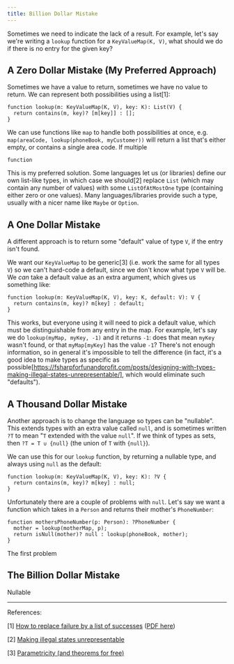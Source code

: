 ```yaml
---
title: Billion Dollar Mistake
---
```


Sometimes we need to indicate the lack of a result. For example, let's say we're writing a `lookup` function for a `KeyValueMap(K, V)`, what should we do if there is no entry for the given key?

## A Zero Dollar Mistake (My Preferred Approach) ##

Sometimes we have a value to return, sometimes we have no value to return. We can represent both possibilities using a list[1]:

    function lookup(m: KeyValueMap(K, V), key: K): List(V) {
      return contains(m, key)? [m[key]] : [];
    }

We can use functions like `map` to handle both possibilities at once, e.g. `map(areaCode, lookup(phoneBook, myCustomer))` will return a list that's either empty, or contains a single area code. If multiple

    function

This is my preferred solution. Some languages let us (or libraries) define our own list-like types, in which case we should[2] replace `List` (which may contain any number of values) with some `ListOfAtMostOne` type (containing either zero or one values). Many languages/libraries provide such a type, usually with a nicer name like `Maybe` or `Option`.

## A One Dollar Mistake ##

A different approach is to return some "default" value of type `V`, if the entry isn't found.

We want our `KeyValueMap` to be generic[3] (i.e. work the same for all types `V`) so we can't hard-code a default, since we don't know what type `V` will be. We *can* take a default value as an extra argument, which gives us something like:

    function lookup(m: KeyValueMap(K, V), key: K, default: V): V {
      return contains(m, key)? m[key] : default;
    }

This works, but everyone using it will need to pick a default value, which must be distinguishable from any entry in the map. For example, let's say we do `lookup(myMap, myKey, -1)` and it returns `-1`: does that mean `myKey` wasn't found, or that `myMap[myKey]` has the value `-1`? There's not enough information, so in general it's impossible to tell the difference (in fact, it's a good idea to make types as specific as possible[https://fsharpforfunandprofit.com/posts/designing-with-types-making-illegal-states-unrepresentable/], which would eliminate such "defaults").

## A Thousand Dollar Mistake ##

Another approach is to change the language so types can be "nullable". This extends types with an extra value called `null`, and is sometimes written `?T` to mean "`T` extended with the value `null`". If we think of types as sets, then `?T = T ∪ {null}` (the union of `T` with `{null}`).

We can use this for our `lookup` function, by returning a nullable type, and always using `null` as the default:

    function lookup(m: KeyValueMap(K, V), key: K): ?V {
      return contains(m, key)? m[key] : null;
    }

Unfortunately there are a couple of problems with `null`. Let's say we want a function which takes in a `Person` and returns their mother's `PhoneNumber`:

    function mothersPhoneNumber(p: Person): ?PhoneNumber {
      mother = lookup(motherMap, p);
      return isNull(mother)? null : lookup(phoneBook, mother);
    }

The first problem

## The Billion Dollar Mistake ##

Nullable

---

References:

[1] [How to replace failure by a list of successes](https://link.springer.com/chapter/10.1007%2F3-540-15975-4_33) ([PDF here](https://rkrishnan.org/files/wadler-1985.pdf))

[2] [Making illegal states unrepresentable](https://fsharpforfunandprofit.com/posts/designing-with-types-making-illegal-states-unrepresentable)

[3] [Parametricity (and theorems for free)](https://bartoszmilewski.com/2014/09/22/parametricity-money-for-nothing-and-theorems-for-free/)
